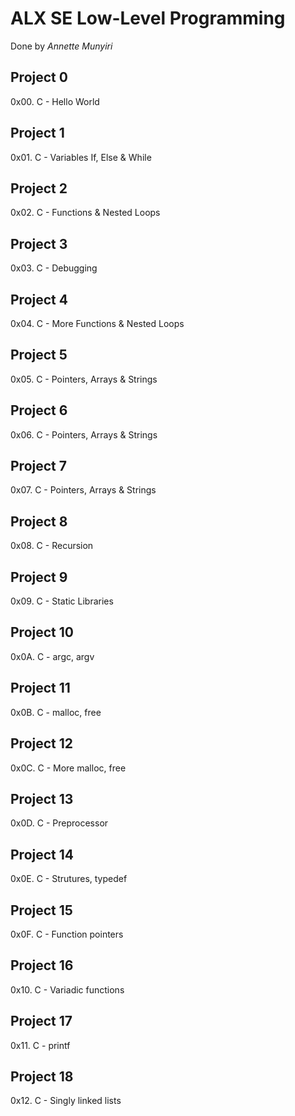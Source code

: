 # ALX SE Low-Level Programming
  Done by *Annette Munyiri*
## Project 0
  0x00. C - Hello World
## Project 1
  0x01. C - Variables If, Else & While
## Project 2
  0x02. C - Functions & Nested Loops
## Project 3
  0x03. C - Debugging
## Project 4
  0x04. C - More Functions & Nested Loops
## Project 5
  0x05. C - Pointers, Arrays & Strings
## Project 6
  0x06. C - Pointers, Arrays & Strings
## Project 7
  0x07. C - Pointers, Arrays & Strings
## Project 8
  0x08. C - Recursion
## Project 9
  0x09. C - Static Libraries
## Project 10
  0x0A. C - argc, argv
## Project 11
  0x0B. C - malloc, free
## Project 12
  0x0C. C - More malloc, free
## Project 13
  0x0D. C - Preprocessor
## Project 14
  0x0E. C - Strutures, typedef
## Project 15
  0x0F. C - Function pointers
## Project 16
  0x10. C - Variadic functions
## Project 17
  0x11. C - printf
## Project 18
  0x12. C - Singly linked lists
